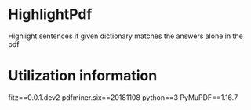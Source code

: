 # HighlightPdf
Highlight sentences if given dictionary matches the answers alone in the pdf

# Utilization information
fitz==0.0.1.dev2
pdfminer.six==20181108
python==3
PyMuPDF==1.16.7
